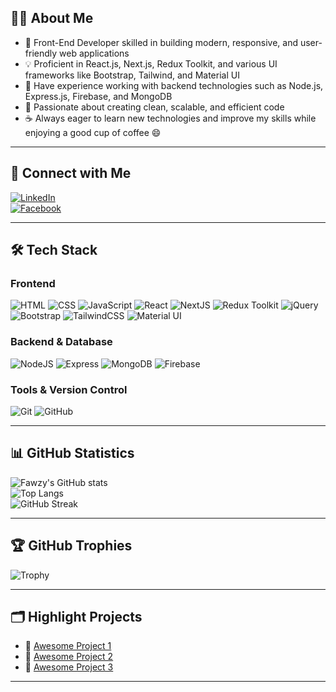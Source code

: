## 👨‍💻 About Me
- 🌱 Front-End Developer skilled in building modern, responsive, and user-friendly web applications  
- 💡 Proficient in React.js, Next.js, Redux Toolkit, and various UI frameworks like Bootstrap, Tailwind, and Material UI  
- 🚀 Have experience working with backend technologies such as Node.js, Express.js, Firebase, and MongoDB  
- 🎯 Passionate about creating clean, scalable, and efficient code  
- ☕ Always eager to learn new technologies and improve my skills while enjoying a good cup of coffee 😄  

---

## 🔗 Connect with Me
[![LinkedIn](https://img.shields.io/badge/LinkedIn-0077B5?style=for-the-badge&logo=linkedin&logoColor=white)](https://www.linkedin.com/in/fawzy-basuony-0592b32a6/)  
[![Facebook](https://img.shields.io/badge/Facebook-1877F2?style=for-the-badge&logo=facebook&logoColor=white)](https://www.facebook.com/)  

---

## 🛠 Tech Stack  

### Frontend  
![HTML](https://img.shields.io/badge/HTML5-E34F26?style=for-the-badge&logo=html5&logoColor=white)
![CSS](https://img.shields.io/badge/CSS3-1572B6?style=for-the-badge&logo=css3&logoColor=white)
![JavaScript](https://img.shields.io/badge/JavaScript-F7DF1E?style=for-the-badge&logo=javascript&logoColor=black)
![React](https://img.shields.io/badge/React-20232A?style=for-the-badge&logo=react&logoColor=61DAFB)
![NextJS](https://img.shields.io/badge/Next.js-000000?style=for-the-badge&logo=nextdotjs&logoColor=white)
![Redux Toolkit](https://img.shields.io/badge/Redux_Toolkit-764ABC?style=for-the-badge&logo=redux&logoColor=white)
![jQuery](https://img.shields.io/badge/jQuery-0769AD?style=for-the-badge&logo=jquery&logoColor=white)
![Bootstrap](https://img.shields.io/badge/Bootstrap-563D7C?style=for-the-badge&logo=bootstrap&logoColor=white)
![TailwindCSS](https://img.shields.io/badge/Tailwind_CSS-38B2AC?style=for-the-badge&logo=tailwind-css&logoColor=white)
![Material UI](https://img.shields.io/badge/Material_UI-0081CB?style=for-the-badge&logo=mui&logoColor=white)

### Backend & Database  
![NodeJS](https://img.shields.io/badge/Node.js-43853D?style=for-the-badge&logo=node-dot-js&logoColor=white)
![Express](https://img.shields.io/badge/Express.js-404D59?style=for-the-badge)
![MongoDB](https://img.shields.io/badge/MongoDB-4EA94B?style=for-the-badge&logo=mongodb&logoColor=white)
![Firebase](https://img.shields.io/badge/Firebase-FFCA28?style=for-the-badge&logo=firebase&logoColor=black)

### Tools & Version Control  
![Git](https://img.shields.io/badge/GIT-E44C30?style=for-the-badge&logo=git&logoColor=white)
![GitHub](https://img.shields.io/badge/GitHub-100000?style=for-the-badge&logo=github&logoColor=white)

---

## 📊 GitHub Statistics  

![Fawzy's GitHub stats](https://github-readme-stats.vercel.app/api?username=your-username&show_icons=true&theme=radical)  
![Top Langs](https://github-readme-stats.vercel.app/api/top-langs/?username=your-username&layout=compact&theme=radical)  
![GitHub Streak](https://github-readme-streak-stats.herokuapp.com/?user=your-username&theme=radical&hide_border=false)  

---

## 🏆 GitHub Trophies  

![Trophy](https://github-profile-trophy.vercel.app/?username=your-username&theme=radical&no-frame=false&no-bg=true&margin-w=4)  

---

## 🗂️ Highlight Projects  

- 🔹 [Awesome Project 1](https://github.com/your-username/project1)  
- 🔹 [Awesome Project 2](https://github.com/your-username/project2)  
- 🔹 [Awesome Project 3](https://github.com/your-username/project3)  

---
